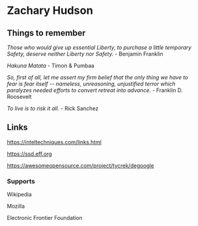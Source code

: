 # Zachary Hudson 


## Things to remember

*Those who would give up essential Liberty, to purchase a little temporary Safety, deserve neither Liberty nor Safety.* - Benjamin Franklin


*Hakuna Matata* - Timon & Pumbaa


*So, first of all, let me assert my firm belief that the only thing we have to fear is fear itself -- nameless, unreasoning, unjustified terror which paralyzes needed efforts to convert retreat into advance.* - Franklin D. Roosevelt


*To live is to risk it all.* - Rick Sanchez



## Links

https://inteltechniques.com/links.html

https://ssd.eff.org

https://awesomeopensource.com/project/tycrek/degoogle


### Supports

Wikipedia

Mozilla

Electronic Frontier Foundation



